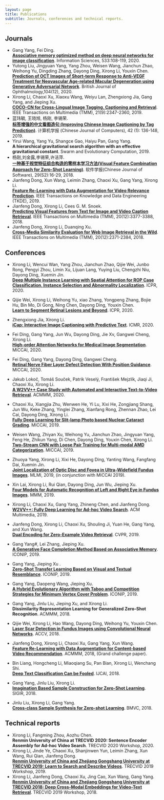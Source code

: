 ```yaml
---
layout: page
title: Publications
subtitle: Journals, conferences and technical reports.
---
```


## Journals
* Gang Yang, Fei Ding.   
[**Associative memory optimized method on deep neural networks for image classification**]( https://www.sciencedirect.com/science/article/pii/S0020025520304175). Information Sciences, 533:108-119, 2020.
* Yutong Liu, Jingyuan Yang, Yang Zhou, Weisen Wang, Jianchun Zhao, Weihong Yu, Dingding Zhang, Dayong Ding, Xirong Li, Youxin Chen.  
[**Prediction of OCT Images of Short-term Response to Anti-VEGF Treatment for Neovascular Age-related Macular Degeneration using Generative Adversarial Network**](https://dx.doi.org/10.1136/bjophthalmol-2019-315338).  British Journal of Ophthalmology,104(12), 2020.
* Xirong Li, Chaoxi Xu, Xiaoxu Wang, Weiyu Lan, Zhengxiong Jia, Gang Yang, and Jieping Xu.  
[**COCO-CN for Cross-Lingual Image Tagging, Captioning and Retrieval**](http://lixirong.net/pub/tmm2019-cococn.pdf). IEEE Transactions on Multimedia (TMM), 21(9):2347-2360, 2019.  
* 蓝玮毓, 王晓旭, 杨刚, 李锡荣.  
[**标签增强的中文看图造句 (Improving Chinese Image Captioning by Tag Prediction)**](http://lixirong.net/pub/cjc2019-lwy.pdf).
计算机学报 (Chinese Journal of Computers), 42 (1): 136-148, 2019. 
* Yirui Wang, Yang Yu, Shangce Gao, Haiyu Pan, Gang Yang.    
**A hierarchical gravitational search algorithm with an effective gravitational constant**. Swarm and Evolutionary Computation, 2019.
* 杨刚,刘金露,李锡荣,许洁萍.  
[**一种基于视觉特征组合构造的零样本学习方法(Visual Feature Combination Approach for Zero-Shot Learning)**](http://www.jos.org.cn/jos/ch/reader/view_abstract.aspx?file_no=18014&flag=1). 软件学报(Chinese Journal of Software), 29(S2):16-29, 2018.
* Jianfeng Dong, Xun Wang, Leimin Zhang, Chaoxi Xu, Gang Yang, Xirong Li.  
[**Feature Re-Learning with Data Augmentation for Video Relevance Prediction**](https://dx.doi.org/10.1109/TKDE.2019.2947442). IEEE Transactions on Knowledge and Data Engineering (TKDE), 2019.
* Jianfeng Dong, Xirong Li, Cees G. M. Snoek.  
[**Predicting Visual Features from Text for Image and Video Caption Retrieval**](http://lixirong.net/page/pub/tmm2018-w2vv.pdf). IEEE Transactions on Multimedia (TMM), 20(12):3377-3388, 2018.
* Jianfeng Dong, Xirong Li, Duanqing Xu.  
[**Cross-Media Similarity Evaluation for Web Image Retrieval in the Wild**](https://dx.doi.org/10.1109/TMM.2018.2796248). IEEE Transactions on Multimedia (TMM), 20(12):2371-2384, 2018.


## Conferences
* Xirong Li, Wencui Wan, Yang Zhou, Jianchun Zhao, Qijie Wei, Junbo Rong, Pengyi Zhou, Limin Xu, Lijuan Lang, Yuying Liu, Chengzhi Niu, Dayong Ding, Xuemin Jin.  
[**Deep Multiple Instance Learning with Spatial Attention for ROP Case Classification, Instance Selection and Abnormality Localization**](http://lixirong.net/pub/icpr2020-rop.pdf). ICPR, 2020.  
* Qijie Wei, Xirong Li, Weihong Yu, xiao Zhang, Yongpeng Zhang, Bojie Hu, Bin Mo, Di Gong, Ning Chen, Dayong Ding, Youxin Chen.  
[**Learn to Segment Retinal Lesions and Beyond**](http://lixirong.net/pub/icpr2020-lesion.pdf). 
ICPR, 2020.  
* Zhengxiong Jia, Xirong Li.  
[**iCap: Interactive Image Captioning with Predictive Text**](http://lixirong.net/pub/icmr2020-icap.pdf). ICMR, 2020.
* Fei Ding, Gang Yang, Jun Wu, Dayong Ding, Jie Xv, Gangwei Cheng, Xirong Li.  
[**High-order Attention Networks for Medical Image Segmentation**](https://link.springer.com/chapter/10.1007/978-3-030-59710-8_25). MICCAI, 2020.  
* Fei Ding, Gang Yang, Dayong Ding, Gangwei Cheng.  
 [**Retinal Nerve Fiber Layer Defect Detection With Position Guidance**](https://link.springer.com/chapter/10.1007%2F978-3-030-59722-1_72). MICCAI, 2020.   
* Jakub Lokoč, Tomáš Souček, Patrik Veselý, František Mejzlík, Jiaqi Ji, Chaoxi Xu, Xirong Li.  
[**A W2VV++ Case Study with Automated and Interactive Text-to-Video Retrieval**](https://dl.acm.org/doi/10.1145/3394171.3414002).  ACMMM, 2020. 

* Chaoxi Xu, Xiangjia Zhu, Wenwen He, Yi Lu, Xixi He, Zongjiang Shang, Jun Wu, Keke Zhang, Yinglei Zhang, Xianfang Rong, Zhennan Zhao, Lei Cai, Dayong Ding, Xirong Li.  
[**Fully Deep Learning for Slit-lamp Photo based Nuclear Cataract Grading**](http://lixirong.net/pub/miccai2019-cataract.pdf). MICCAI, 2019.
* Weisen Wang, Zhiyan Xu, Weihong Yu, Jianchun Zhao, Jingyuan Yang, Feng He, Zhikun Yang, Di Chen, Dayong Ding, Youxin Chen, Xirong Li.     
[**Two-Stream CNN with Loose Pair Training for Multi-modal AMD Categorization**](https://link.springer.com/chapter/10.1007%2F978-3-030-32239-7_18). MICCAI, 2019.  
* Zhuoya Yang, Xirong Li, Xixi He, Dayong Ding, Yanting Wang, Fangfang Dai, Xuemin Jin.  
[**Joint Localization of Optic Disc and Fovea in Ultra-Widefield Fundus Images**](https://dx.doi.org/10.1007/978-3-030-32692-0_52). MLMI, 2019, (in conjunction with MICCAI 2019).  
* Xin Lai, Xirong Li, Rui Qian, Dayong Ding, Jun Wu, Jieping Xu.    
[**Four Models for Automatic Recognition of Left and Right Eye in Fundus Images**](http://lixirong.net/pub/mmm2019-left-right-eyes.pdf).
MMM, 2019.  
* Xirong Li, Chaoxi Xu, Gang Yang, Zhineng Chen, and Jianfeng Dong.  
[**W2VV++: Fully Deep Learning for Ad-hoc Video Search**](http://lixirong.net/pub/mm2019-w2vvpp.pdf). ACM Multimedia, 2019.
* Jianfeng Dong, Xirong Li, Chaoxi Xu, Shouling Ji, Yuan He, Gang Yang, and Xun Wang.  
[**Dual Encoding for Zero-Example Video Retrieval**](http://lixirong.net/pub/cvpr2019-dense-encoding.pdf). CVPR, 2019.
* Gang Yang#, Lei Zhang, Jieping Xu.  
[**A Generative Face Completion Method Based on Associative Memory**](https://link.springer.com/chapter/10.1007/978-3-030-36708-4_38). ICONIP, 2019. 
* Gang Yang, Jieping Xu .   
[**Zero-Shot Transfer Learning Based on Visual and Textual Resemblance**](https://link.springer.com/chapter/10.1007/978-3-030-36718-3_30). ICONIP, 2019.   
* Gang Yang,  Daopeng Wang, Jieping Xu.  
[**A Hybrid Evolutionary Algorithm with Taboo and Competition Strategies for Minimum Vertex Cover Problem**](https://link.springer.com/chapter/10.1007/978-3-030-36808-1_79). ICONIP, 2019.  

* Gang Yang, Jinlu Liu, Jieping Xu, and Xirong Li.  
**Dissimilarity Representation Learning for Generalized Zero-Shot Recognition**. ACMMM, 2018.
* Qijie Wei, Xirong Li, Hao Wang, Dayong Ding, Weihong Yu, Youxin Chen.  
[**Laser Scar Detection in Fundus Images using Convolutional Neural Networks**](http://lixirong.net/pub/accv2018-laser-scar-detection.pdf). ACCV, 2018.  
* Jianfeng Dong, Xirong Li, Chaoxi Xu, Gang Yang, Xun Wang.  
[**Feature Re-Learning with Data Augmentation for Content-based Video Recommendation**](http://lixirong.net/pub/mm2018-cbvr.pdf). ACMMM, 2018, (Grand challenge paper). 
* Bin Liang, Hongcheng Li, Miaoqiang Su, Pan Bian, Xirong Li, Wenchang Shi.   
[**Deep Text Classification Can be Fooled**](http://lixirong.net/pub/ijcai2018-text-fool.pdf).
IJCAI, 2018.
* Gang Yang, Jinlu Liu, Xirong Li.  
[**Imagination Based Sample Construction for Zero-Shot Learning**](http://lixirong.net/pub/sigir2018-zsl.pdf). SIGIR, 2018.
* Jinlu Liu, Xirong Li, Gang Yang.    
[**Cross-class Sample Synthesis for Zero-shot Learning**](https://dblp.org/rec/conf/bmvc/LiuLY18.html). BMVC, 2018.


## Technical reports   
* Xirong Li, Fangming Zhou, Aozhu Chen.  
**Renmin University of China at TRECVID 2020: Sentence Encoder Assembly for Ad-hoc Video Search**. TRECVID 2020 Workshop, 2020.  
* Xirong Li, Jinde Ye, Chaoxi Xu, Shanjinwen Yun, Leimin Zhang, Xun Wang, Rui Qian, Jianfeng Dong.  
[**Renmin University of China and Zhejiang Gongshang University at TRECVID 2019: Learn to Search and Describe Videos**](http://lixirong.net/pub/trecvid2019-rucmm.pdf). TRECVID 2019 Workshop, 2019.  
* Xirong Li, Jianfeng Dong, Chaoxi Xu, Jing Cao, Xun Wang, Gang Yang.  
[**Renmin University of China and Zhejiang Gongshang University at TRECVID 2018: Deep Cross-Modal Embeddings for Video-Text Retrieval**](http://lixirong.net/pub/trecvid2018-rucmm.pdf). TRECVID 2019 Workshop, 2018.  
